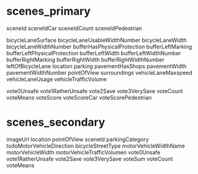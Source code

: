# scenes_primary

sceneId
sceneIdCar
sceneIdCount
sceneIdPedestrian

bicycleLaneSurface
bicycleLaneUsableWidthNumber
bicycleLaneWidth
bicycleLaneWidthNumber
bufferHasPhysicalProtection
bufferLeftMarking
bufferLeftPhysicalProtection
bufferLeftWidth
bufferLeftWidthNumber
bufferRightMarking
bufferRightWidth
bufferRightWidthNumber
leftOfBicycleLane
location
parking
pavementHasShops
pavementWidth
pavementWidthNumber
pointOfView
surroundings
vehicleLaneMaxspeed
vehicleLaneUsage
vehicleTrafficVolume

vote0Unsafe
vote1RatherUnsafe
vote2Save
vote3VerySave
voteCount
voteMeans
voteScore
voteScoreCar
voteScorePedestrian

# scenes_secondary

imageUrl
location
pointOfView
sceneId
parkingCategory
todoMotorVehicleDirection
bicycleStreetType
motorVehicleWidthName
motorVehicleWidth
motorVehicleTrafficVolumen
vote0Unsafe
vote1RatherUnsafe
vote2Save
vote3VerySave
voteSum
voteCount
voteMeans
